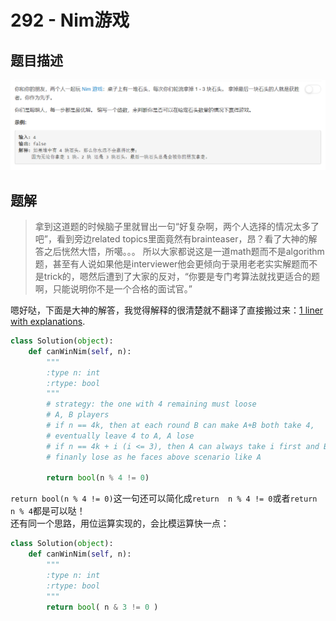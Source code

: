 # 292 - Nim游戏

## 题目描述
![problem](images/292.png)


## 题解
>拿到这道题的时候脑子里就冒出一句“好复杂啊，两个人选择的情况太多了吧”，看到旁边related topics里面竟然有brainteaser，昂？看了大神的解答之后恍然大悟，所噶。。。  所以大家都说这是一道math题而不是algorithm题，甚至有人说如果他是interviewer他会更倾向于录用老老实实解题而不是trick的，嗯然后遭到了大家的反对，“你要是专门考算法就找更适合的题啊，只能说明你不是一个合格的面试官。”

嗯好哒，下面是大神的解答，我觉得解释的很清楚就不翻译了直接搬过来：[1 liner with explanations](https://leetcode.com/problems/nim-game/discuss/73851/1-liner-with-explanations).

```python
class Solution(object):
    def canWinNim(self, n):
        """
        :type n: int
        :rtype: bool
        """
        # strategy: the one with 4 remaining must loose
        # A, B players
        # if n == 4k, then at each round B can make A+B both take 4, 
        # eventually leave 4 to A, A lose
        # if n == 4k + i (i <= 3), then A can always take i first and B will
        # finanly lose as he faces above scenario like A

        return bool(n % 4 != 0)
```

`return bool(n % 4 != 0)`这一句还可以简化成`return  n % 4 != 0`或者`return n % 4`都是可以哒！  
还有同一个思路，用位运算实现的，会比模运算快一点：

```python
class Solution(object):
    def canWinNim(self, n):
        """
        :type n: int
        :rtype: bool
        """
        return bool( n & 3 != 0 )
```
